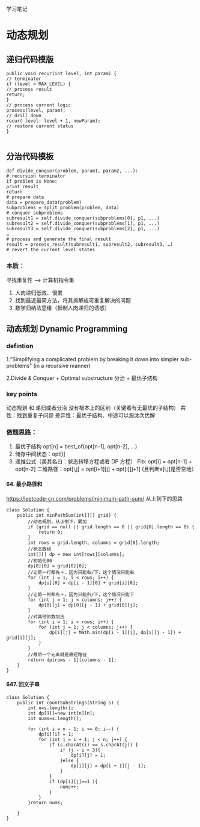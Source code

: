 学习笔记

# 动态规划

## 递归代码模版
```
public void recur(int level, int param) {
// terminator
if (level > MAX_LEVEL) {
// process result
return;
}
// process current logic
process(level, param);
// drill down
recur( level: level + 1, newParam);
// restore current status
}


```

## 分治代码模板
```
def divide_conquer(problem, param1, param2, ...):
# recursion terminator
if problem is None:
print_result
return
# prepare data
data = prepare_data(problem)
subproblems = split_problem(problem, data)
# conquer subproblems
subresult1 = self.divide_conquer(subproblems[0], p1, ...)
subresult2 = self.divide_conquer(subproblems[1], p1, ...)
subresult3 = self.divide_conquer(subproblems[2], p1, ...)
…
# process and generate the final result
result = process_result(subresult1, subresult2, subresult3, …)
# revert the current level states

```
### 本质：
寻找重复性 —> 计算机指令集
1. 人肉递归低效、很累
2. 找到最近最简方法，将其拆解成可重复解决的问题
3. 数学归纳法思维（抵制人肉递归的诱惑）

## 动态规划 Dynamic Programming
### defintion
1.“Simplifying a complicated problem by breaking it down into
simpler sub-problems”
(in a recursive manner)

2.Divide & Conquer + Optimal substructure
分治 + 最优子结构

### key points
动态规划 和 递归或者分治 没有根本上的区别（关键看有无最优的子结构）
共性：找到重复子问题
差异性：最优子结构、中途可以淘汰次优解

### 做题思路：
1. 最优子结构 opt[n] = best_of(opt[n-1], opt[n-2], …)
2. 储存中间状态：opt[i]
3. 递推公式（美其名曰：状态转移方程或者 DP 方程）
Fib: opt[i] = opt[n-1] + opt[n-2]
二维路径：opt[i,j] = opt[i+1][j] + opt[i][j+1] (且判断a[i,j]是否空地）

#### 64. 最小路径和
https://leetcode-cn.com/problems/minimum-path-sum/
从上到下的思路
```
class Solution {
    public int minPathSum(int[][] grid) {
        //动态规划，从上倒下，累加
        if (grid == null || grid.length == 0 || grid[0].length == 0) {
            return 0;
        }
        int rows = grid.length, columns = grid[0].length;
        //状态数组
        int[][] dp = new int[rows][columns];
        //初始化00
        dp[0][0] = grid[0][0];
        //让第一行都先＋，因为只能右/下，这个情况只能右
        for (int i = 1; i < rows; i++) {
            dp[i][0] = dp[i - 1][0] + grid[i][0];
        }
        //让第一列都先＋，因为只能右/下，这个情况只能下
        for (int j = 1; j < columns; j++) {
            dp[0][j] = dp[0][j - 1] + grid[0][j];
        }
        //对其他的数加法
        for (int i = 1; i < rows; i++) {
            for (int j = 1; j < columns; j++) {
                dp[i][j] = Math.min(dp[i - 1][j], dp[i][j - 1]) + grid[i][j];
            }
        }
        //最后一个元素就是最短路径
        return dp[rows - 1][columns - 1];
    }
}
```

#### 647. 回文子串

```
class Solution {
    public int countSubstrings(String s) {
        int n=s.length();
        int dp[][]=new int[n][n];
        int nums=s.length();

        for (int i = n - 1; i >= 0; i--) {
            dp[i][i] = 1;
            for (int j = i + 1; j < n; j++) {
                if (s.charAt(i) == s.charAt(j)) {
                    if (j - i < 3){
                        dp[i][j] = 1;
                    }else {
                        dp[i][j] = dp[i + 1][j - 1];
                    }
                } 
                if (dp[i][j]==1 ){
                    nums++;
                }
            }
        }return nums;

    }
}
```

